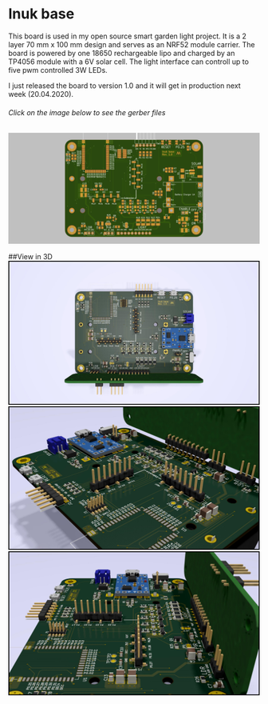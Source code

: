 # Inuk base

This board is used in my open source smart garden light project. It is a 2 layer 70 mm x 100 mm design and serves as an NRF52 module carrier.
The board is powered by one 18650 rechargeable lipo and charged by an TP4056 module with a 6V solar cell. The light interface can controll up to five pwm controlled 3W LEDs.

I just released the board to version 1.0 and it will get in production next week (20.04.2020).

###### Click on the image below to see the gerber files

[<img src="images/screenshot.png">](https://stackrate.de/viewer?stackId=Oa3Chhu8g)

##View in 3D
![3D Image 1](images/inuk-base-1.jpg)
![3D Image 2](images/inuk-base-2.jpg)
![3D Image 3](images/inuk-base-3.jpg)

